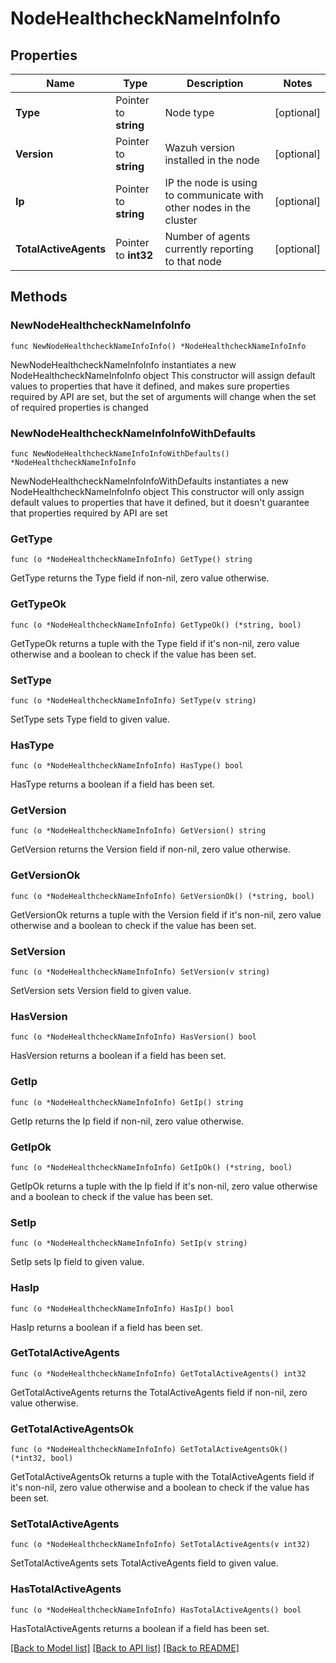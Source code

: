 # NodeHealthcheckNameInfoInfo

## Properties

Name | Type | Description | Notes
------------ | ------------- | ------------- | -------------
**Type** | Pointer to **string** | Node type | [optional] 
**Version** | Pointer to **string** | Wazuh version installed in the node | [optional] 
**Ip** | Pointer to **string** | IP the node is using to communicate with other nodes in the cluster | [optional] 
**TotalActiveAgents** | Pointer to **int32** | Number of agents currently reporting to that node | [optional] 

## Methods

### NewNodeHealthcheckNameInfoInfo

`func NewNodeHealthcheckNameInfoInfo() *NodeHealthcheckNameInfoInfo`

NewNodeHealthcheckNameInfoInfo instantiates a new NodeHealthcheckNameInfoInfo object
This constructor will assign default values to properties that have it defined,
and makes sure properties required by API are set, but the set of arguments
will change when the set of required properties is changed

### NewNodeHealthcheckNameInfoInfoWithDefaults

`func NewNodeHealthcheckNameInfoInfoWithDefaults() *NodeHealthcheckNameInfoInfo`

NewNodeHealthcheckNameInfoInfoWithDefaults instantiates a new NodeHealthcheckNameInfoInfo object
This constructor will only assign default values to properties that have it defined,
but it doesn't guarantee that properties required by API are set

### GetType

`func (o *NodeHealthcheckNameInfoInfo) GetType() string`

GetType returns the Type field if non-nil, zero value otherwise.

### GetTypeOk

`func (o *NodeHealthcheckNameInfoInfo) GetTypeOk() (*string, bool)`

GetTypeOk returns a tuple with the Type field if it's non-nil, zero value otherwise
and a boolean to check if the value has been set.

### SetType

`func (o *NodeHealthcheckNameInfoInfo) SetType(v string)`

SetType sets Type field to given value.

### HasType

`func (o *NodeHealthcheckNameInfoInfo) HasType() bool`

HasType returns a boolean if a field has been set.

### GetVersion

`func (o *NodeHealthcheckNameInfoInfo) GetVersion() string`

GetVersion returns the Version field if non-nil, zero value otherwise.

### GetVersionOk

`func (o *NodeHealthcheckNameInfoInfo) GetVersionOk() (*string, bool)`

GetVersionOk returns a tuple with the Version field if it's non-nil, zero value otherwise
and a boolean to check if the value has been set.

### SetVersion

`func (o *NodeHealthcheckNameInfoInfo) SetVersion(v string)`

SetVersion sets Version field to given value.

### HasVersion

`func (o *NodeHealthcheckNameInfoInfo) HasVersion() bool`

HasVersion returns a boolean if a field has been set.

### GetIp

`func (o *NodeHealthcheckNameInfoInfo) GetIp() string`

GetIp returns the Ip field if non-nil, zero value otherwise.

### GetIpOk

`func (o *NodeHealthcheckNameInfoInfo) GetIpOk() (*string, bool)`

GetIpOk returns a tuple with the Ip field if it's non-nil, zero value otherwise
and a boolean to check if the value has been set.

### SetIp

`func (o *NodeHealthcheckNameInfoInfo) SetIp(v string)`

SetIp sets Ip field to given value.

### HasIp

`func (o *NodeHealthcheckNameInfoInfo) HasIp() bool`

HasIp returns a boolean if a field has been set.

### GetTotalActiveAgents

`func (o *NodeHealthcheckNameInfoInfo) GetTotalActiveAgents() int32`

GetTotalActiveAgents returns the TotalActiveAgents field if non-nil, zero value otherwise.

### GetTotalActiveAgentsOk

`func (o *NodeHealthcheckNameInfoInfo) GetTotalActiveAgentsOk() (*int32, bool)`

GetTotalActiveAgentsOk returns a tuple with the TotalActiveAgents field if it's non-nil, zero value otherwise
and a boolean to check if the value has been set.

### SetTotalActiveAgents

`func (o *NodeHealthcheckNameInfoInfo) SetTotalActiveAgents(v int32)`

SetTotalActiveAgents sets TotalActiveAgents field to given value.

### HasTotalActiveAgents

`func (o *NodeHealthcheckNameInfoInfo) HasTotalActiveAgents() bool`

HasTotalActiveAgents returns a boolean if a field has been set.


[[Back to Model list]](../README.md#documentation-for-models) [[Back to API list]](../README.md#documentation-for-api-endpoints) [[Back to README]](../README.md)


